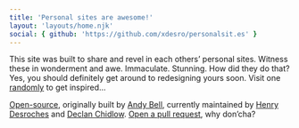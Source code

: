 ```yaml
---
title: 'Personal sites are awesome!'
layout: 'layouts/home.njk'
social: { github: 'https://github.com/xdesro/personalsit.es' }
---
```


This site was built to share and revel in each others’ personal sites. Witness these in wonderment and awe. Immaculate. Stunning. How did they do that? Yes, you should definitely get around to redesigning yours soon. Visit one [randomly](/random) to get inspired...

[Open-source](https://github.com/xdesro/personalsit.es), originally built by [Andy Bell](https://bell.bz), currently maintained by [Henry Desroches](https://henry.codes) and [Declan Chidlow](https://vale.rocks). [Open a pull request](https://github.com/xdesro/personalsit.es?tab=readme-ov-file#-adding-your-own-site), why don’cha?
